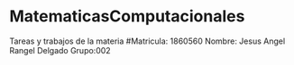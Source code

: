 # MatematicasComputacionales
Tareas y trabajos de la materia
#Matricula: 1860560 Nombre: Jesus Angel Rangel Delgado Grupo:002

